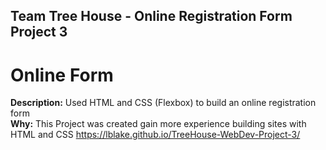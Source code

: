 ## Team Tree House - Online Registration Form Project 3

# Online Form

**Description:** Used HTML and CSS (Flexbox) to build an online registration form  
**Why:** This Project was created gain more experience building sites with HTML and CSS
https://lblake.github.io/TreeHouse-WebDev-Project-3/
